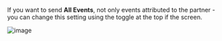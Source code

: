 If you want to send **All Events**, not only events attributed to the partner - you can change this setting  using the toggle at the top if the screen.

![image](/img/pages/deep-linked-ads/branch-universal-ads/all-events-toggle.png)


 